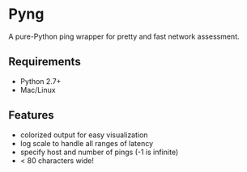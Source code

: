 # Pyng

A pure-Python ping wrapper for pretty and fast network assessment.

## Requirements

* Python 2.7+
* Mac/Linux

## Features

* colorized output for easy visualization
* log scale to handle all ranges of latency
* specify host and number of pings (-1 is infinite)
* < 80 characters wide!


